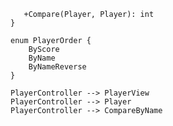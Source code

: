        +Compare(Player, Player): int
    }

    enum PlayerOrder {
        ByScore
        ByName
        ByNameReverse
    }

    PlayerController --> PlayerView
    PlayerController --> Player
    PlayerController --> CompareByName
